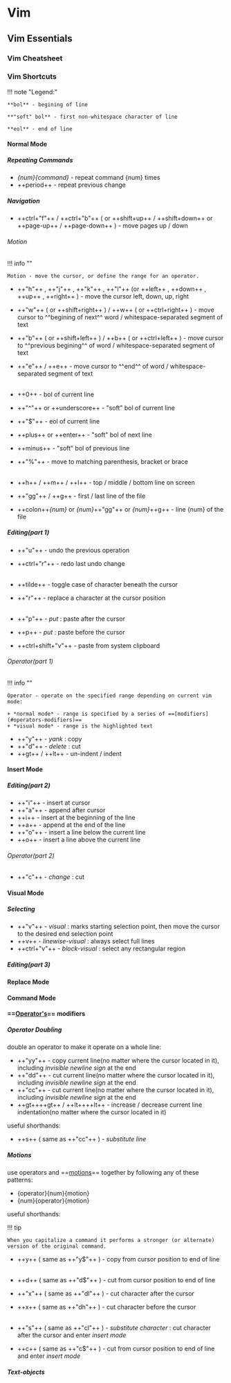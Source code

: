 # Vim

## Vim Essentials

### Vim Cheatsheet

<object data="./vim-cheatsheet-1.pdf" type="application/pdf" class="pdf"></object>

<object data="./vim-cheatsheet-2.pdf" type="application/pdf" class="pdf"></object>

<object data="./vi-vim-cheatsheet.pdf" type="application/pdf" class="pdf"></object>

### Vim Shortcuts

!!! note "Legend:"

    **bol** - begining of line

    **"soft" bol** - first non-whitespace character of line

    **eol** - end of line

#### Normal Mode

##### Repeating Commands

+ *{num}{command}* - repeat command {num} times
+ ++period++ - repeat previous change

##### Navigation

+ ++ctrl+"f"++ / ++ctrl+"b"++ ( or ++shift+up++ / ++shift+down++ or ++page-up++ / ++page-down++ ) - move pages up / down

###### Motion

!!! info ""

    Motion - move the cursor, or define the range for an operator.

+ ++"h"++ , ++"j"++ , ++"k"++ , ++"l"++ (or ++left++ , ++down++ , ++up++ , ++right++ ) - move the cursor left, down, up, right
+ ++"w"++ ( or ++shift+right++ ) / ++w++ ( or ++ctrl+right++ ) - move cursor to ^^begining of next^^ word / whitespace-separated segment of text
+ ++"b"++ ( or ++shift+left++ ) / ++b++ ( or ++ctrl+left++ ) - move cursor to ^^previous begining^^ of word / whitespace-separated segment of text
+ ++"e"++ / ++e++ - move cursor to ^^end^^ of word / whitespace-separated segment of text
<br/><br/>

+ ++0++ - bol of current line
+ ++"^"++ or ++underscore++ - "soft" bol of current line
+ ++"$"++ - eol of current line
+ ++plus++ or ++enter++ - "soft" bol of next line
+ ++minus++ - "soft" bol of previous line
+ ++"%"++ - move to matching parenthesis, bracket or brace
<br/><br/>

+ ++h++ / ++m++ / ++l++ - top / middle / bottom line on screen
+ ++"gg"++ / ++g++ - first / last line of the file
+ ++colon++*{num}* or *{num}*++"gg"++ or *{num}*++g++ - line {num} of the file

##### Editing(part 1)

+ ++"u"++ - undo the previous operation
+ ++ctrl+"r"++ - redo last undo change
<br/><br/>

+ ++tilde++ - toggle case of character beneath the cursor
+ ++"r"++ - replace a character at the cursor position
<br/><br/>

+ ++"p"++ - *put* : paste after the cursor
+ ++p++ - *put* : paste before the cursor
+ ++ctrl+shift+"v"++ - paste from system clipboard

###### Operator(part 1)

!!! info ""

    Operator - operate on the specified range depending on current vim mode:

    + *normal mode* - range is specified by a series of ==[modifiers](#operators-modifiers)==
    + *visual mode* - range is the highlighted text

+ ++"y"++ - *yank* : copy
+ ++"d"++ - *delete* : cut
+ ++gt++ / ++lt++ - un-indent / indent

#### Insert Mode

##### Editing(part 2)

+ ++"i"++ - insert at cursor
+ ++"a"++ - append after cursor
+ ++i++ - insert at the beginning of the line
+ ++a++ - append at the end of the line
+ ++"o"++ - insert a line below the current line
+ ++o++ - insert a line above the current line

###### Operator(part 2)

+ ++"c"++ - *change* : cut

#### Visual Mode

##### Selecting

+ ++"v"++ - *visual* : marks starting selection point, then move the cursor to the desired end selection point
+ ++v++ - *linewise-visual* : always select full lines
+ ++ctrl+"v"++ - *block-visual* : select any rectangular region

##### Editing(part 3)

#### Replace Mode

#### Command Mode

#### ==[Operator's](#operatorpart-1)== modifiers

##### Operator Doubling

double an operator to make it operate on a whole line:

+ ++"yy"++ - copy current line(no matter where the cursor located in it), including *invisible newline sign* at the end
+ ++"dd"++ - cut current line(no matter where the cursor located in it), including *invisible newline sign* at the end
+ ++"cc"++ - cut current line(no matter where the cursor located in it), including *invisible newline sign* at the end
+ ++gt++++gt++ / ++lt++++lt++ - increase / decrease current line indentation(no matter where the cursor located in it)

useful shorthands:

+ ++s++ ( same as ++"cc"++ ) - *substitute line*

##### Motions

use operators and ==[motions](#motion)== together by following any of these patterns:

+ {operator}{num}{motion}
+ {num}{operator}{motion}

useful shorthands:

!!! tip

    When you capitalize a command it performs a stronger (or alternate) version of the original command.

+ ++y++ ( same as ++"y$"++ ) - copy from cursor position to end of line
<br/><br/>

+ ++d++ ( same as ++"d$"++ ) - cut from cursor position to end of line
+ ++"x"++ ( same as ++"dl"++ ) - cut character after the cursor
+ ++x++ ( same as ++"dh"++ ) - cut character before the cursor
<br/><br/>

+ ++"s"++ ( same as ++"cl"++ ) - *substitute character* :  cut character after the cursor and enter *insert mode*
+ ++c++ ( same as ++"c$"++ ) - cut from cursor position to end of line and enter *insert mode*

##### Text-objects

